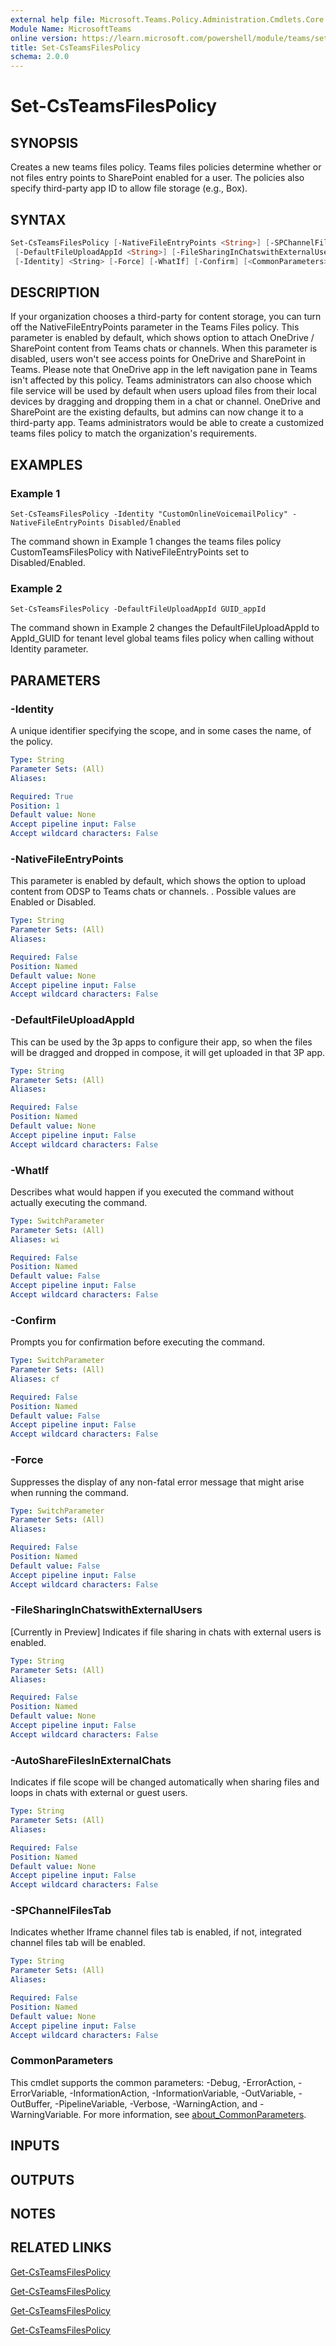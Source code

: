 ```yaml
---
external help file: Microsoft.Teams.Policy.Administration.Cmdlets.Core.dll-Help.xml
Module Name: MicrosoftTeams
online version: https://learn.microsoft.com/powershell/module/teams/set-csteamsfilespolicy
title: Set-CsTeamsFilesPolicy
schema: 2.0.0
---
```


# Set-CsTeamsFilesPolicy

## SYNOPSIS
Creates a new teams files policy.
 Teams files policies determine whether or not files entry points to SharePoint enabled for a user.
The policies also specify third-party app ID to allow file storage (e.g., Box).

## SYNTAX

```powershell
Set-CsTeamsFilesPolicy [-NativeFileEntryPoints <String>] [-SPChannelFilesTab <String>]
 [-DefaultFileUploadAppId <String>] [-FileSharingInChatswithExternalUsers <String>] [-AutoShareFilesInExternalChats <String>]
 [-Identity] <String> [-Force] [-WhatIf] [-Confirm] [<CommonParameters>]
```

## DESCRIPTION
If your organization chooses a third-party for content storage, you can turn off the NativeFileEntryPoints parameter in the Teams Files policy. This parameter is enabled by default, which shows option to attach OneDrive / SharePoint content from Teams chats or channels. When this parameter is disabled, users won't see access points for OneDrive and SharePoint in Teams. Please note that OneDrive app in the left navigation pane in Teams isn't affected by this policy.
Teams administrators can also choose which file service will be used by default when users upload files from their local devices by dragging and dropping them in a chat or channel. OneDrive and SharePoint are the existing defaults, but admins can now change it to a third-party app.
Teams administrators would be able to create a customized teams files policy to match the organization's requirements.

## EXAMPLES

### Example 1
```
Set-CsTeamsFilesPolicy -Identity "CustomOnlineVoicemailPolicy" -NativeFileEntryPoints Disabled/Enabled
```

The command shown in Example 1 changes the teams files policy CustomTeamsFilesPolicy with NativeFileEntryPoints set to Disabled/Enabled.

### Example 2
```
Set-CsTeamsFilesPolicy -DefaultFileUploadAppId GUID_appId
```

The command shown in Example 2 changes the DefaultFileUploadAppId to AppId_GUID for tenant level global teams files policy when calling without Identity parameter.

## PARAMETERS

### -Identity
A unique identifier specifying the scope, and in some cases the name, of the policy.

```yaml
Type: String
Parameter Sets: (All)
Aliases:

Required: True
Position: 1
Default value: None
Accept pipeline input: False
Accept wildcard characters: False
```

### -NativeFileEntryPoints
This parameter is enabled by default, which shows the option to upload content from ODSP to Teams chats or channels. .
Possible values are Enabled or Disabled.
```yaml
Type: String
Parameter Sets: (All)
Aliases:

Required: False
Position: Named
Default value: None
Accept pipeline input: False
Accept wildcard characters: False

```
### -DefaultFileUploadAppId
This can be used by the 3p apps to configure their app, so when the files will be dragged and dropped in compose, it will get uploaded in that 3P app.

```yaml
Type: String
Parameter Sets: (All)
Aliases:

Required: False
Position: Named
Default value: None
Accept pipeline input: False
Accept wildcard characters: False
```

### -WhatIf
Describes what would happen if you executed the command without actually executing the command.

```yaml
Type: SwitchParameter
Parameter Sets: (All)
Aliases: wi

Required: False
Position: Named
Default value: False
Accept pipeline input: False
Accept wildcard characters: False
```

### -Confirm
Prompts you for confirmation before executing the command.

```yaml
Type: SwitchParameter
Parameter Sets: (All)
Aliases: cf

Required: False
Position: Named
Default value: False
Accept pipeline input: False
Accept wildcard characters: False
```

### -Force

Suppresses the display of any non-fatal error message that might arise when running the command.

```yaml
Type: SwitchParameter
Parameter Sets: (All)
Aliases:

Required: False
Position: Named
Default value: False
Accept pipeline input: False
Accept wildcard characters: False
```

### -FileSharingInChatswithExternalUsers

[Currently in Preview] Indicates if file sharing in chats with external users is enabled.

```yaml
Type: String
Parameter Sets: (All)
Aliases:

Required: False
Position: Named
Default value: None
Accept pipeline input: False
Accept wildcard characters: False
```

### -AutoShareFilesInExternalChats

Indicates if file scope will be changed automatically when sharing files and loops in chats with external or guest users.

```yaml
Type: String
Parameter Sets: (All)
Aliases:

Required: False
Position: Named
Default value: None
Accept pipeline input: False
Accept wildcard characters: False
```

### -SPChannelFilesTab

Indicates whether Iframe channel files tab is enabled, if not, integrated channel files tab will be enabled.

```yaml
Type: String
Parameter Sets: (All)
Aliases:

Required: False
Position: Named
Default value: None
Accept pipeline input: False
Accept wildcard characters: False
```

### CommonParameters
This cmdlet supports the common parameters: -Debug, -ErrorAction, -ErrorVariable, -InformationAction, -InformationVariable, -OutVariable, -OutBuffer, -PipelineVariable, -Verbose, -WarningAction, and -WarningVariable. For more information, see [about_CommonParameters](http://go.microsoft.com/fwlink/?LinkID=113216).

## INPUTS

## OUTPUTS

## NOTES

## RELATED LINKS

[Get-CsTeamsFilesPolicy](https://learn.microsoft.com/powershell/module/teams/get-csteamsfilespolicy)

[Get-CsTeamsFilesPolicy](https://learn.microsoft.com/powershell/module/teams/new-csteamsfilespolicy)

[Get-CsTeamsFilesPolicy](https://learn.microsoft.com/powershell/module/teams/remove-csteamsfilespolicy)

[Get-CsTeamsFilesPolicy](https://learn.microsoft.com/powershell/module/teams/grant-csteamsfilespolicy)

